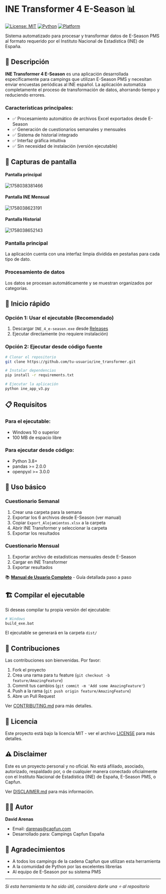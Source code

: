 # INE Transformer 4 E-Season 📊

[![License: MIT](https://img.shields.io/badge/License-MIT-yellow.svg)](https://opensource.org/licenses/MIT)
[![Python](https://img.shields.io/badge/python-3.8%2B-blue)](https://www.python.org/)
[![Platform](https://img.shields.io/badge/platform-Windows-lightgrey)](https://www.microsoft.com/windows)

Sistema automatizado para procesar y transformar datos de E-Season PMS al formato requerido por el Instituto Nacional de Estadística (INE) de España.

## 🎯 Descripción

**INE Transformer 4 E-Season** es una aplicación desarrollada específicamente para campings que utilizan E-Season PMS y necesitan enviar encuestas periódicas al INE español. La aplicación automatiza completamente el proceso de transformación de datos, ahorrando tiempo y reduciendo errores.

### Características principales:

- ✅ Procesamiento automático de archivos Excel exportados desde E-Season
- ✅ Generación de cuestionarios semanales y mensuales
- ✅ Sistema de historial integrado
- ✅ Interfaz gráfica intuitiva
- ✅ Sin necesidad de instalación (versión ejecutable)

## 📸 Capturas de pantalla

#### Pantalla principal

![1758038381466](image/README/1758038381466.png)

#### Pantalla INE Mensual

![1758038623191](image/README/1758038623191.png)

#### Pantalla Historial

![1758038652143](image/README/1758038652143.png)

### Pantalla principal

La aplicación cuenta con una interfaz limpia dividida en pestañas para cada tipo de dato.

### Procesamiento de datos

Los datos se procesan automáticamente y se muestran organizados por categorías.


## 🚀 Inicio rápido

### Opción 1: Usar el ejecutable (Recomendado)

1. Descargar `INE_4_e-season.exe` desde [Releases](../../releases)
2. Ejecutar directamente (no requiere instalación)

### Opción 2: Ejecutar desde código fuente

```bash
# Clonar el repositorio
git clone https://github.com/tu-usuario/ine_transformer.git

# Instalar dependencias
pip install -r requirements.txt

# Ejecutar la aplicación
python ine_app_v3.py
```

## 📋 Requisitos

### Para el ejecutable:

- Windows 10 o superior
- 100 MB de espacio libre

### Para ejecutar desde código:

- Python 3.8+
- pandas >= 2.0.0
- openpyxl >= 3.0.0

## 📖 Uso básico

### Cuestionario Semanal

1. Crear una carpeta para la semana
2. Exportar los 6 archivos desde E-Season (ver manual)
3. Copiar `Export_Alojamientos.xlsx` a la carpeta
4. Abrir INE Transformer y seleccionar la carpeta
5. Exportar los resultados

### Cuestionario Mensual

1. Exportar archivo de estadísticas mensuales desde E-Season
2. Cargar en INE Transformer
3. Exportar resultados

📚 **[Manual de Usuario Completo](docs/MANUAL_USUARIO_COMPLETO.md)** - Guía detallada paso a paso

## 🏗️ Compilar el ejecutable

Si deseas compilar tu propia versión del ejecutable:

```bash
# Windows
build_exe.bat
```

El ejecutable se generará en la carpeta `dist/`

## 🤝 Contribuciones

Las contribuciones son bienvenidas. Por favor:

1. Fork el proyecto
2. Crea una rama para tu feature (`git checkout -b feature/AmazingFeature`)
3. Commit tus cambios (`git commit -m 'Add some AmazingFeature'`)
4. Push a la rama (`git push origin feature/AmazingFeature`)
5. Abre un Pull Request

Ver [CONTRIBUTING.md](CONTRIBUTING.md) para más detalles.

## 📄 Licencia

Este proyecto está bajo la licencia MIT - ver el archivo [LICENSE](LICENSE) para más detalles.

## ⚠️ Disclaimer

Este es un proyecto personal y no oficial. No está afiliado, asociado, autorizado, respaldado por, o de cualquier manera conectado oficialmente con el Instituto Nacional de Estadística (INE) de España, E-Season PMS, o Capfun.

Ver [DISCLAIMER.md](DISCLAIMER.md) para más información.

## 👨‍💻 Autor

**David Arenas**

- Email: darenas@capfun.com
- Desarrollado para: Campings Capfun España

## 🙏 Agradecimientos

- A todos los campings de la cadena Capfun que utilizan esta herramienta
- A la comunidad de Python por las excelentes librerías
- Al equipo de E-Season por su sistema PMS

---

*Si esta herramienta te ha sido útil, considera darle una ⭐ al repositorio*
